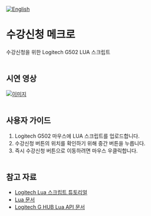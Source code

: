 [![English](https://img.shields.io/badge/lang-English-blue.svg)](https://github.com/juho-creator/course_enrollment/blob/main/README.md)

# 수강신청 메크로 
수강신청을 위한 Logitech G502 LUA 스크립트
</br></br>


## 시연 영상
[![이미지](http://i3.ytimg.com/vi/UmjRJE3Npoc/hqdefault.jpg)
](https://www.youtube.com/watch?v=UmjRJE3Npoc)
</br></br>


## 사용자 가이드
1. Logitech G502 마우스에 LUA 스크립트를 업로드합니다.
2. 수강신청 버튼의 위치를 확인하기 위해 중간 버튼을 누릅니다.
3. 즉시 수강신청 버튼으로 이동하려면 마우스 우클릭합니다.
</br></br>


## 참고 자료
- [Logitech Lua 스크립트 튜토리얼](https://www.youtube.com/watch?v=lnUPO-_RvsM&list=PLqBxt4UUIGqCo8-J3IpaWyyDT5_QKM35G&index=1)
- [Lua 문서](https://www.lua.org/)
- [Logitech G HUB Lua API 문서](https://github.com/juho-creator/course_enrollment/blob/main/G_series_Lua_API.pdf)
